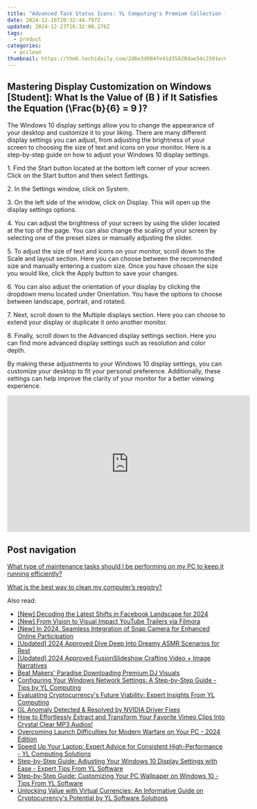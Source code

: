 ```yaml
---
title: "Advanced Task Status Icons: YL Computing's Premium Collection for Business Applications"
date: 2024-12-16T20:32:44.797Z
updated: 2024-12-23T16:32:00.276Z
tags:
  - product
categories:
  - pcclean
thumbnail: https://thmb.techidaily.com/2d6e3d004fe41d35820dae54c2391ec61920df6e01f9e64b7d28d591e44b8418.png
---
```


## Mastering Display Customization on Windows [Student]: What Is the Value of \(B \) if It Satisfies the Equation \(\Frac{b}{6} = 9 \)?

The Windows 10 display settings allow you to change the appearance of your desktop and customize it to your liking. There are many different display settings you can adjust, from adjusting the brightness of your screen to choosing the size of text and icons on your monitor. Here is a step-by-step guide on how to adjust your Windows 10 display settings. 

1\. Find the Start button located at the bottom left corner of your screen. Click on the Start button and then select Settings.

2\. In the Settings window, click on System.

3\. On the left side of the window, click on Display. This will open up the display settings options. 

4\. You can adjust the brightness of your screen by using the slider located at the top of the page. You can also change the scaling of your screen by selecting one of the preset sizes or manually adjusting the slider.

5\. To adjust the size of text and icons on your monitor, scroll down to the Scale and layout section. Here you can choose between the recommended size and manually entering a custom size. Once you have chosen the size you would like, click the Apply button to save your changes.

6\. You can also adjust the orientation of your display by clicking the dropdown menu located under Orientation. You have the options to choose between landscape, portrait, and rotated.

7\. Next, scroll down to the Multiple displays section. Here you can choose to extend your display or duplicate it onto another monitor.

8\. Finally, scroll down to the Advanced display settings section. Here you can find more advanced display settings such as resolution and color depth. 

By making these adjustments to your Windows 10 display settings, you can customize your desktop to fit your personal preference. Additionally, these settings can help improve the clarity of your monitor for a better viewing experience.

<!-- affiliate ads begin -->
<iframe width="560" height="315" src="https://www.youtube.com/embed/-Bov2KfWQ_Y?si=MnVczisgeJ-sGW2r" title="YouTube video player" frameborder="0" allow="accelerometer; autoplay; clipboard-write; encrypted-media; gyroscope; picture-in-picture; web-share" referrerpolicy="strict-origin-when-cross-origin" allowfullscreen></iframe>
<!-- affiliate ads end -->

## Post navigation

[What type of maintenance tasks should I be performing on my PC to keep it running efficiently?](https://tools.techidaily.com/pcclean/products/)

[What is the best way to clean my computer’s registry?](https://tools.techidaily.com/pcclean/products/)

<ins class="adsbygoogle"
     style="display:block"
     data-ad-format="autorelaxed"
     data-ad-client="ca-pub-7571918770474297"
     data-ad-slot="1223367746"></ins>

<ins class="adsbygoogle"
     style="display:block"
     data-ad-client="ca-pub-7571918770474297"
     data-ad-slot="8358498916"
     data-ad-format="auto"
     data-full-width-responsive="true"></ins>

<span class="atpl-alsoreadstyle">Also read:</span>
<div><ul>
<li><a href="https://facebook-video-content.techidaily.com/new-decoding-the-latest-shifts-in-facebook-landscape-for-2024/"><u>[New] Decoding the Latest Shifts in Facebook Landscape for 2024</u></a></li>
<li><a href="https://youtube-lab.techidaily.com/rom-vision-to-visual-impact-youtube-trailers-via-filmora/"><u>[New] From Vision to Visual Impact YouTube Trailers via Filmora</u></a></li>
<li><a href="https://digital-screen-recording.techidaily.com/new-in-2024-seamless-integration-of-snap-camera-for-enhanced-online-participation/"><u>[New] In 2024, Seamless Integration of Snap Camera for Enhanced Online Participation</u></a></li>
<li><a href="https://vp-tips.techidaily.com/updated-2024-approved-dive-deep-into-dreamy-asmr-scenarios-for-rest/"><u>[Updated] 2024 Approved Dive Deep Into Dreamy ASMR Scenarios for Rest</u></a></li>
<li><a href="https://fox-cloud.techidaily.com/updated-2024-approved-fusionslideshow-crafting-video-plus-image-narratives/"><u>[Updated] 2024 Approved FusionSlideshow Crafting Video + Image Narratives</u></a></li>
<li><a href="https://youtube-tips.techidaily.com/makers-paradise-downloading-premium-dj-visuals/"><u>Beat Makers' Paradise Downloading Premium DJ Visuals</u></a></li>
<li><a href="https://win-updates.techidaily.com/configuring-your-windows-network-settings-a-step-by-step-guide-tips-by-yl-computing/"><u>Configuring Your Windows Network Settings: A Step-by-Step Guide - Tips by YL Computing</u></a></li>
<li><a href="https://win-updates.techidaily.com/evaluating-cryptocurrencys-future-viability-expert-insights-from-yl-computing/"><u>Evaluating Cryptocurrency's Future Viability: Expert Insights From YL Computing</u></a></li>
<li><a href="https://network-issues.techidaily.com/gl-anomaly-detected-and-resolved-by-nvidia-driver-fixes/"><u>GL Anomaly Detected & Resolved by NVIDIA Driver Fixes</u></a></li>
<li><a href="https://eaxpv-info.techidaily.com/how-to-effortlessly-extract-and-transform-your-favorite-vimeo-clips-into-crystal-clear-mp3-audios/"><u>How to Effortlessly Extract and Transform Your Favorite Vimeo Clips Into Crystal Clear MP3 Audios!</u></a></li>
<li><a href="https://win-solutions.techidaily.com/overcoming-launch-difficulties-for-modern-warfare-on-your-pc-2024-edition/"><u>Overcoming Launch Difficulties for Modern Warfare on Your PC - 2024 Edition</u></a></li>
<li><a href="https://win-updates.techidaily.com/speed-up-your-laptop-expert-advice-for-consistent-high-performance-yl-computing-solutions/"><u>Speed Up Your Laptop: Expert Advice for Consistent High-Performance - YL Computing Solutions</u></a></li>
<li><a href="https://win-updates.techidaily.com/step-by-step-guide-adjusting-your-windows-10-display-settings-with-ease-expert-tips-from-yl-software/"><u>Step-by-Step Guide: Adjusting Your Windows 10 Display Settings with Ease - Expert Tips From YL Software</u></a></li>
<li><a href="https://win-updates.techidaily.com/step-by-step-guide-customizing-your-pc-wallpaper-on-windows-10-tips-from-yl-software/"><u>Step-by-Step Guide: Customizing Your PC Wallpaper on Windows 10 - Tips From YL Software</u></a></li>
<li><a href="https://win-updates.techidaily.com/unlocking-value-with-virtual-currencies-an-informative-guide-on-cryptocurrencys-potential-by-yl-software-solutions/"><u>Unlocking Value with Virtual Currencies: An Informative Guide on Cryptocurrency's Potential by YL Software Solutions</u></a></li>
</ul></div>

